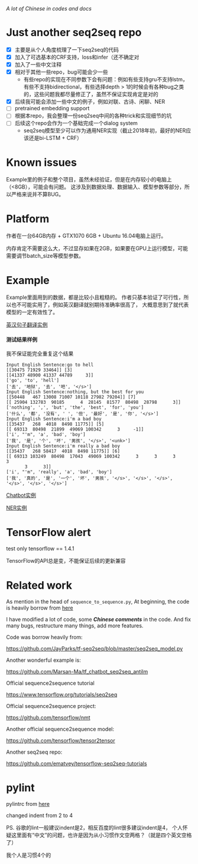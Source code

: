 
*A lot of Chinese in codes and docs*

# Just another seq2seq repo

- [x] 主要是从个人角度梳理了一下seq2seq的代码
- [x] 加入了可选基本的CRF支持，loss和infer（还不确定对
- [x] 加入了一些中文注释
- [x] 相对于其他一些repo，bug可能会少一些
    - 有些repo的实现在不同参数下会有问题：例如有些支持gru不支持lstm，有些不支持bidirectional，有些选择depth > 1的时候会有各种bug之类的，这些问题我都尽量修正了，虽然不保证实现肯定是对的
- [x] 后续我可能会添加一些中文的例子，例如对联、古诗、闲聊、NER
- [ ] pretrained embedding support
- [ ] 根据本repo，我会整理一份seq2seq中间的各种trick和实现细节的坑
- [ ] 后续这个repo会作为一个基础完成一个dialog system
    - seq2seq模型至少可以作为通用NER实现（截止2018年初，最好的NER应该还是bi-LSTM + CRF）

# Known issues

Example里的例子和整个项目，虽然未经验证，但是在内存较小的电脑上（<8GB），可能会有问题。
这涉及到数据处理、数据输入、模型参数等部分，所以严格来说并不算BUG。

# Platform

作者在一台64GB内存 + GTX1070 6GB + Ubuntu 16.04电脑上运行。

内存肯定不需要这么大，不过显存如果在2GB，如果要在GPU上运行模型，可能需要调节batch_size等模型参数。

# Example

Example里面用到的数据，都是比较小且粗糙的。
作者只基本验证了可行性，所以也不可能实用了，例如英汉翻译就别期待准确率很高了，
大概意思到了就代表模型的一定有效性了。

[英汉句子翻译实例](/en2zh/)

#### 测试结果样例

我不保证能完全重复这个结果

```
Input English Sentence:go to hell
[[30475 71929 33464]] [3]
[[41337 48900 41337 44789     3]]
['go', 'to', 'hell']
['去', '地狱', '去', '吧', '</s>']
Input English Sentence:nothing, but the best for you
[[50448   467 13008 71007 10118 27982 79204]] [7]
[[ 25904 132783  90185      4  28145  81577  80498  28798      3]]
['nothing', ',', 'but', 'the', 'best', 'for', 'you']
['什么', '都', '没有', ' ', '但', '最好', '是', '你', '</s>']
Input English Sentence:i'm a bad boy
[[35437   268  4018  8498 11775]] [5]
[[ 69313  80498  21899  49069 100342      3     -1]]
['i', "'m", 'a', 'bad', 'boy']
['我', '是', '个', '坏', '男孩', '</s>', '<unk>']
Input English Sentence:i'm really a bad boy
[[35437   268 58417  4018  8498 11775]] [6]
[[ 69313 103249  80498  17043  49069 100342      3      3      3      3
       3      3]]
['i', "'m", 'really', 'a', 'bad', 'boy']
['我', '真的', '是', '一个', '坏', '男孩', '</s>', '</s>', '</s>', '</s>', '</s>', '</s>']
```

[Chatbot实例](/chatbot/)

[NER实例](/ner/)

# TensorFlow alert

test only tensorflow == 1.4.1

TensorFlow的API总是变，不能保证后续的更新兼容

# Related work

As mention in the head of `sequence_to_sequence.py`,
At beginning, the code is heavily borrow from [here](https://github.com/JayParks/tf-seq2seq/blob/master/seq2seq_model.py)

I have modified a lot of code, some ***Chinese comments*** in the code.
And fix many bugs, restructure many things, add more features.

Code was borrow heavily from:

https://github.com/JayParks/tf-seq2seq/blob/master/seq2seq_model.py

Another wonderful example is:

https://github.com/Marsan-Ma/tf_chatbot_seq2seq_antilm

Official sequence2sequence tutorial

https://www.tensorflow.org/tutorials/seq2seq

Official sequence2sequence project:

https://github.com/tensorflow/nmt

Another official sequence2sequence model:

https://github.com/tensorflow/tensor2tensor

Another seq2seq repo:

https://github.com/ematvey/tensorflow-seq2seq-tutorials


# pylint

pylintrc from [here](https://raw.githubusercontent.com/tensorflow/tensorflow/master/tensorflow/tools/ci_build/pylintrc)

changed indent from 2 to 4

PS. 谷歌的lint一般建议indent是2，相反百度的lint很多建议indent是4，
个人怀疑这里面有“中文”的问题，也许是因为从小习惯作文空两格？（就是四个英文空格了）

我个人是习惯4个的
